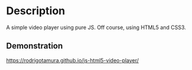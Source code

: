# Description
A simple video player using pure JS. Off course, using HTML5 and CSS3.

## Demonstration
https://rodrigotamura.github.io/js-html5-video-player/
